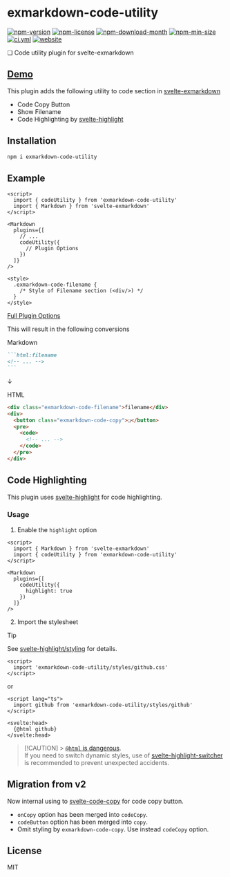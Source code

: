 <!----- BEGIN GHOST DOCS HEADER ----->

# exmarkdown-code-utility


<!----- BEGIN GHOST DOCS BADGES ----->
<a href="https://npmjs.com/package/exmarkdown-code-utility"><img src="https://img.shields.io/npm/v/exmarkdown-code-utility" alt="npm-version" /></a> <a href="https://npmjs.com/package/exmarkdown-code-utility"><img src="https://img.shields.io/npm/l/exmarkdown-code-utility" alt="npm-license" /></a> <a href="https://npmjs.com/package/exmarkdown-code-utility"><img src="https://img.shields.io/npm/dm/exmarkdown-code-utility" alt="npm-download-month" /></a> <a href="https://npmjs.com/package/exmarkdown-code-utility"><img src="https://img.shields.io/bundlephobia/min/exmarkdown-code-utility" alt="npm-min-size" /></a> <a href="https://github.com/jill64/exmarkdown-code-utility/actions/workflows/ci.yml"><img src="https://github.com/jill64/exmarkdown-code-utility/actions/workflows/ci.yml/badge.svg" alt="ci.yml" /></a> <a href="https://exmarkdown-code-utility.jill64.dev"><img src="https://img.shields.io/website?up_message=working&down_message=down&url=https%3A%2F%2Fexmarkdown-code-utility.jill64.dev" alt="website" /></a>
<!----- END GHOST DOCS BADGES ----->


❏ Code utility plugin for svelte-exmarkdown

## [Demo](https://exmarkdown-code-utility.jill64.dev)

<!----- END GHOST DOCS HEADER ----->

This plugin adds the following utility to code section in [svelte-exmarkdown](https://github.com/ssssota/svelte-exmarkdown)

- Code Copy Button
- Show Filename
- Code Highlighting by [svelte-highlight](https://github.com/metonym/svelte-highlight)

## Installation

```bash
npm i exmarkdown-code-utility
```

## Example

```svelte
<script>
  import { codeUtility } from 'exmarkdown-code-utility'
  import { Markdown } from 'svelte-exmarkdown'
</script>

<Markdown
  plugins={[
    // ...
    codeUtility({
      // Plugin Options
    })
  ]}
/>

<style>
  .exmarkdown-code-filename {
    /* Style of Filename section (<div/>) */
  }
</style>
```

[Full Plugin Options](./src/lib/types/Options.ts)

This will result in the following conversions

Markdown

````md
```html:filename
<!-- ... -->
```
````

↓

HTML

```html
<div class="exmarkdown-code-filename">filename</div>
<div>
  <button class="exmarkdown-code-copy">❏</button>
  <pre>
    <code>
      <!-- ... -->
    </code>
  </pre>
</div>
```

## Code Highlighting

This plugin uses [svelte-highlight](https://github.com/metonym/svelte-highlight) for code highlighting.

### Usage

1. Enable the `highlight` option

```svelte
<script>
  import { Markdown } from 'svelte-exmarkdown'
  import { codeUtility } from 'exmarkdown-code-utility'
</script>

<Markdown
  plugins={[
    codeUtility({
      highlight: true
    })
  ]}
/>
```

2. Import the stylesheet

> [!TIP]
> See [svelte-highlight/styling](https://github.com/metonym/svelte-highlight?tab=readme-ov-file#styling) for details.

```svelte
<script>
  import 'exmarkdown-code-utility/styles/github.css'
</script>
```

or

```svelte
<script lang="ts">
  import github from 'exmarkdown-code-utility/styles/github'
</script>

<svelte:head>
  {@html github}
</svelte:head>
```

> [!CAUTION] > [`@html` is dangerous](https://svelte.dev/docs/special-tags#html).  
> If you need to switch dynamic styles, use of [svelte-highlight-switcher](https://github.com/jill64/svelte-highlight-switcher#readme) is recommended to prevent unexpected accidents.

## Migration from v2

Now internal using to [svelte-code-copy](https://github.com/jill64/svelte-code-copy#readme) for code copy button.

- `onCopy` option has been merged into `codeCopy`.
- `codeButton` option has been merged into `copy`.
- Omit styling by `exmarkdown-code-copy`. Use instead `codeCopy` option.

<!----- BEGIN GHOST DOCS FOOTER ----->

## License

MIT

<!----- END GHOST DOCS FOOTER ----->
